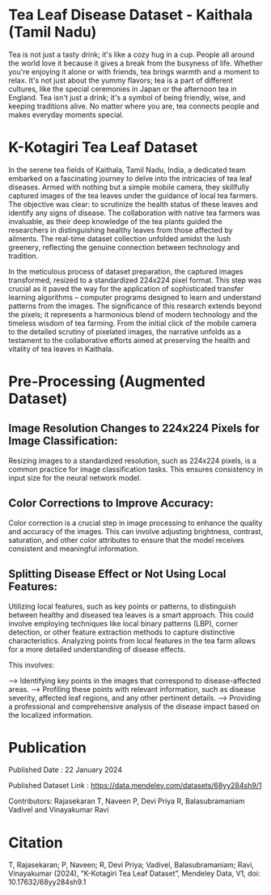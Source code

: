 # Tea Leaf Disease Dataset - Kaithala (Tamil Nadu)


Tea is not just a tasty drink; it's like a cozy hug in a cup. People all around the world love it because it gives a break from the busyness of life. Whether you're enjoying it alone or with friends, tea brings warmth and a moment to relax. It's not just about the yummy flavors; tea is a part of different cultures, like the special ceremonies in Japan or the afternoon tea in England. Tea isn't just a drink; it's a symbol of being friendly, wise, and keeping traditions alive. No matter where you are, tea connects people and makes everyday moments special.


# K-Kotagiri Tea Leaf Dataset

In the serene tea fields of Kaithala, Tamil Nadu, India, a dedicated team embarked on a fascinating journey to delve into the intricacies of tea leaf diseases. Armed with nothing but a simple mobile camera, they skillfully captured images of the tea leaves under the guidance of local tea farmers. The objective was clear: to scrutinize the health status of these leaves and identify any signs of disease. The collaboration with native tea farmers was invaluable, as their deep knowledge of the tea plants guided the researchers in distinguishing healthy leaves from those affected by ailments. The real-time dataset collection unfolded amidst the lush greenery, reflecting the genuine connection between technology and tradition.

In the meticulous process of dataset preparation, the captured images transformed, resized to a standardized 224x224 pixel format. This step was crucial as it paved the way for the application of sophisticated transfer learning algorithms – computer programs designed to learn and understand patterns from the images. The significance of this research extends beyond the pixels; it represents a harmonious blend of modern technology and the timeless wisdom of tea farming. From the initial click of the mobile camera to the detailed scrutiny of pixelated images, the narrative unfolds as a testament to the collaborative efforts aimed at preserving the health and vitality of tea leaves in Kaithala.

# Pre-Processing (Augmented Dataset)


## Image Resolution Changes to 224x224 Pixels for Image Classification:

Resizing images to a standardized resolution, such as 224x224 pixels, is a common practice for image classification tasks. This ensures consistency in input size for the neural network model.

## Color Corrections to Improve Accuracy:

Color correction is a crucial step in image processing to enhance the quality and accuracy of the images. This can involve adjusting brightness, contrast, saturation, and other color attributes to ensure that the model receives consistent and meaningful information.

## Splitting Disease Effect or Not Using Local Features:

Utilizing local features, such as key points or patterns, to distinguish between healthy and diseased tea leaves is a smart approach. This could involve employing techniques like local binary patterns (LBP), corner detection, or other feature extraction methods to capture distinctive characteristics.
Analyzing points from local features in the tea farm allows for a more detailed understanding of disease effects. 

This involves:

 --> Identifying key points in the images that correspond to disease-affected areas.
 --> Profiling these points with relevant information, such as disease severity, affected leaf regions, and any other pertinent details.
 --> Providing a professional and comprehensive analysis of the disease impact based on the localized information.


# Publication

Published Date : 22 January 2024

Published Dataset Link : https://data.mendeley.com/datasets/68yy284sh9/1

Contributors: Rajasekaran T, Naveen P, Devi Priya R, Balasubramaniam Vadivel and Vinayakumar Ravi

# Citation

T, Rajasekaran; P, Naveen; R, Devi Priya; Vadivel, Balasubramaniam; Ravi, Vinayakumar (2024), “K-Kotagiri Tea Leaf Dataset”, Mendeley Data, V1, doi: 10.17632/68yy284sh9.1
